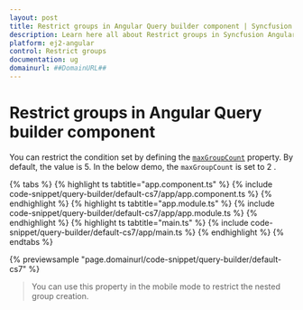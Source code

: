 ```yaml
---
layout: post
title: Restrict groups in Angular Query builder component | Syncfusion
description: Learn here all about Restrict groups in Syncfusion Angular Query builder component of Syncfusion Essential JS 2 and more.
platform: ej2-angular
control: Restrict groups 
documentation: ug
domainurl: ##DomainURL##
---
```


# Restrict groups in Angular Query builder component

You can restrict the condition set by defining the [`maxGroupCount`](https://ej2.syncfusion.com/vue/documentation/api/query-builder/#maxgroupcount) property. By default, the value is 5. In the below demo, the `maxGroupCount` is set to 2 .

{% tabs %}
{% highlight ts tabtitle="app.component.ts" %}
{% include code-snippet/query-builder/default-cs7/app/app.component.ts %}
{% endhighlight %}
{% highlight ts tabtitle="app.module.ts" %}
{% include code-snippet/query-builder/default-cs7/app/app.module.ts %}
{% endhighlight %}
{% highlight ts tabtitle="main.ts" %}
{% include code-snippet/query-builder/default-cs7/app/main.ts %}
{% endhighlight %}
{% endtabs %}
  
{% previewsample "page.domainurl/code-snippet/query-builder/default-cs7" %}

> You can use this property in the mobile mode to restrict the nested group creation.
